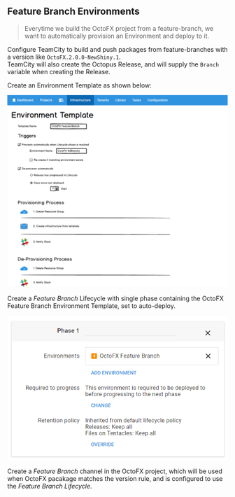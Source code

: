 ## Feature Branch Environments

> Everytime we build the OctoFX project from a feature-branch, we want to automatically provision an Environment and deploy to it.

Configure TeamCity to build and push packages from feature-branches with a version like `OctoFX.2.0.0-NewShiny.1`.  
TeamCity will also create the Octopus Release, and will supply the `Branch` variable when creating the Release. 

Create an Environment Template as shown below: 

![OctoFX Feature Branch Environment Template](ui-mocks/FeatureBranchScenario-Template.png "width=500")

Create a _Feature Branch_ Lifecycle with single phase containing the OctoFX Feature Branch Environment Template, set to auto-deploy.

![OctoFX Feature Branch Environment Template](ui-mocks/octofx-feature-branch-lifecycle-phase.png "width=500")

Create a _Feature Branch_ channel in the OctoFX project, which will be used when OctoFX pacakage matches the version rule, and is configured to use the _Feature Branch Lifecycle_. 